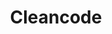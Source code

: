 ---
title: Cleancode
description: CleanCode에 관한 공부
image: 

# Badge style
style:
    background: "#51DACF"
    color: "#000"
---